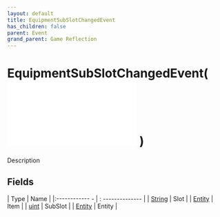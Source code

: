 ```yaml
---
layout: default
title: EquipmentSubSlotChangedEvent
has_children: false
parent: Event
grand_parent: Game Reflection
---
```

# EquipmentSubSlotChangedEvent( ![ EntityEventBase ](game-reflection/events/entity_event_base.md) )
Description 

## Fields
| Type | Name |
|:------------ - | : -------------- |
| [String](game-reflection/components/string.md) | Slot |
| [Entity](game-reflection/classes/entity.md) | Item |
| [uint](game-reflection/components/uint.md) | SubSlot |
| [Entity](game-reflection/classes/entity.md) | Entity |
